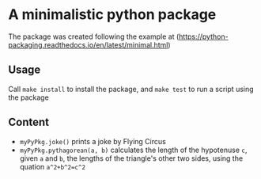 # A minimalistic python package

The package was created following the example at (https://python-packaging.readthedocs.io/en/latest/minimal.html)

## Usage

Call `make install` to install the package, and `make test` to run a script using the package

## Content

* `myPyPkg.joke()` prints a joke by Flying Circus
* `myPyPkg.pythagorean(a, b)` calculates the length of the hypotenuse `c`, given `a` and `b`, the lengths of the triangle's other two sides, using the quation `a^2+b^2=c^2`

